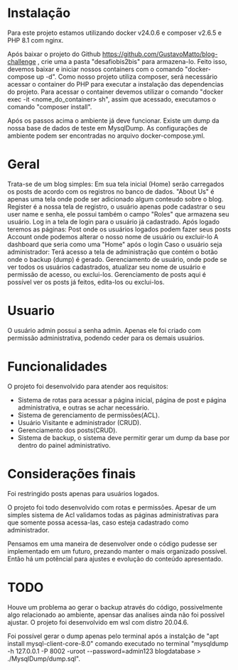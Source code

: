 #   Instalação   #

Para este projeto estamos utilizando docker v24.0.6 e composer v2.6.5 e PHP 8.1 com nginx.

Após baixar o projeto do Github https://github.com/GustavoMatto/blog-challenge , crie uma a pasta "desafiobis2bis" para armazena-lo.
Feito isso, devemos baixar e iniciar nossos containers com o comando "docker-compose up -d". Como nosso projeto utiliza composer, será necessário acessar o container do PHP para executar a instalação das dependencias do projeto. 
Para acessar o container devemos utilizar o comando "docker exec -it <nome_do_container> sh", assim que acessado, executamos o comando "composer install".

Após os passos acima o ambiente já deve funcionar. Existe um dump da nossa base de dados de teste em MysqlDump.
As configurações de ambiente podem ser encontradas no arquivo docker-compose.yml.

#   Geral   #

Trata-se de um blog simples: 
Em sua tela inicial (Home) serão carregados os posts de acordo com os registros no banco de dados.
"About Us" é apenas uma tela onde pode ser adicionado algum conteudo sobre o blog.
Register é a nossa tela de registro, o usuário apenas pode cadastrar o seu user name e senha, ele possui também o campo "Roles" que armazena seu usuário.
Log in a tela de login para o usuário já cadastrado.
Após logado teremos as páginas:
Post onde os usuários logados podem fazer seus posts
Account onde podemos alterar o nosso nome de usuário ou excluir-lo
A dashboard que seria como uma "Home" após o login
Caso o usuário seja administrador:
Terá acesso a tela de administração que contém o botão onde o backup (dump) é gerado.
Gerenciamento de usuário, onde pode se ver todos os usuários cadastrados, atualizar seu nome de usuário e permissão de acesso, ou exclui-los.
Gerenciamento de posts aqui é possível ver os posts já feitos, edita-los ou exclui-los.

#   Usuario   #

O usuário admin possui a senha admin. Apenas ele foi criado com permissão administrativa, podendo ceder para os demais usuários.

#   Funcionalidades   #

O projeto foi desenvolvido para atender aos requisitos:
* Sistema de rotas para acessar a página inicial, página de post e página administrativa,
e outras se achar necessário.
* Sistema de gerenciamento de permissões(ACL).
* Usuário Visitante e administrador (CRUD).
* Gerenciamento dos posts(CRUD).
* Sistema de backup, o sistema deve permitir gerar um dump da base por dentro do
painel administrativo.

#   Considerações finais   #

Foi restringido posts apenas para usuários logados.

O projeto foi todo desenvolvido com rotas e permissões. Apesar de um simples sistema de Acl validamos todas as páginas administrativas para que somente possa acessa-las, caso esteja cadastrado como administrador.

Pensamos em uma maneira de desenvolver onde o código pudesse ser implementado em um futuro, prezando manter o mais organizado possível. Então há um potêncial para ajustes e evolução do conteúdo apresentado.

#   TODO   #

Houve um problema ao gerar o backup através do código, possivelmente algo relacionado ao ambiente, apensar das analises ainda não foi possível ajustar. O projeto foi desenvolvido em wsl com distro 20.04.6.

Foi possível gerar o dump apenas pelo terminal após a instalção de "apt install mysql-client-core-8.0" comando executado no terminal "mysqldump -h 127.0.0.1 -P 8002 -uroot --password=admin123 blogdatabase > ./MysqlDump/dump.sql".
